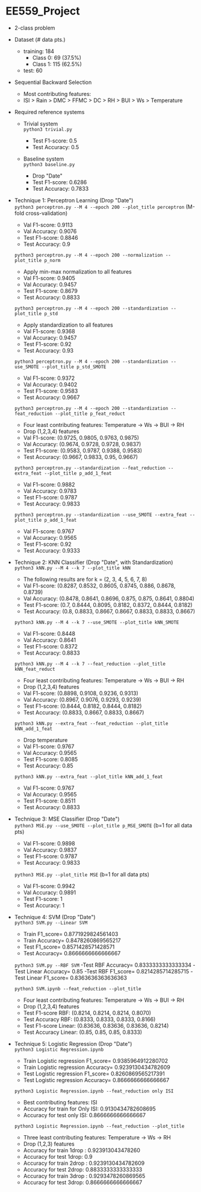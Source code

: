 # EE559_Project
- 2-class problem

- Dataset (# data pts.)
    - training: 184
        - Class 0: 69 (37.5%)
        - Class 1: 115 (62.5%)
    - test: 60

- Sequential Backward Selection
    - Most contributing features:
    - ISI > Rain > DMC > FFMC > DC > RH > BUI > Ws > Temperature

- Required reference systems
    - Trivial system \
        `python3 trivial.py`
        - Test F1-score: 0.5
        - Test Accuracy: 0.5 
    
    - Baseline system \
        `python3 baseline.py`
        - Drop "Date"
        - Test F1-score: 0.6286
        - Test Accuracy: 0.7833

- Technique 1: Perceptron Learning (Drop "Date")\
    `python3 perceptron.py --M 4 --epoch 200 --plot_title perceptron` (M-fold cross-validation)
    - Val F1-score: 0.9113
    - Val Accuracy: 0.9076
    - Test F1-score: 0.8846
    - Test Accuracy: 0.9 

    `python3 perceptron.py --M 4 --epoch 200 --normalization --plot_title p_norm` 
    - Apply min-max normalization to all features
    - Val F1-score: 0.9405
    - Val Accuracy: 0.9457
    - Test F1-score: 0.8679
    - Test Accuracy: 0.8833 

    `python3 perceptron.py --M 4 --epoch 200 --standardization --plot_title p_std` 
    - Apply standardization to all features
    - Val F1-score: 0.9368
    - Val Accuracy: 0.9457
    - Test F1-score: 0.92
    - Test Accuracy: 0.93 

    `python3 perceptron.py --M 4 --epoch 200 --standardization --use_SMOTE --plot_title p_std_SMOTE` 
    - Val F1-score: 0.9372
    - Val Accuracy: 0.9402
    - Test F1-score: 0.9583
    - Test Accuracy: 0.9667

    `python3 perceptron.py --M 4 --epoch 200 --standardization --feat_reduction --plot_title p_feat_reduct` 
    - Four least contributing features: Temperature -> Ws -> BUI -> RH
    - Drop (1,2,3,4) features
    - Val F1-score: (0.9725, 0.9805, 0.9763, 0.9875)
    - Val Accuracy: (0.9674, 0.9728, 0.9728, 0.9837)
    - Test F1-score: (0.9583, 0.9787, 0.9388, 0.9583)
    - Test Accuracy: (0.9667, 0.9833, 0.95, 0.9667)

    `python3 perceptron.py --standardization --feat_reduction --extra_feat --plot_title p_add_1_feat` 
    - Val F1-score: 0.9882
    - Val Accuracy: 0.9783
    - Test F1-score: 0.9787
    - Test Accuracy: 0.9833

    `python3 perceptron.py --standardization --use_SMOTE --extra_feat --plot_title p_add_1_feat` 
    - Val F1-score: 0.9767
    - Val Accuracy: 0.9565
    - Test F1-score: 0.92
    - Test Accuracy: 0.9333

- Technique 2: KNN Classifier (Drop "Date", with Standardization)\
    `python3 kNN.py --M 4 --k 7 --plot_title kNN`
    - The following results are for k = (2, 3, 4, 5, 6, 7, 8)
    - Val F1-score: (0.8287, 0.8532, 0.8605, 0.8745, 0.886, 0.8678, 0.8739)
    - Val Accuracy: (0.8478, 0.8641, 0.8696, 0.875, 0.875, 0.8641, 0.8804)
    - Test F1-score: (0.7, 0.8444, 0.8095, 0.8182, 0.8372, 0.8444, 0.8182)
    - Test Accuracy: (0.8, 0.8833, 0.8667, 0.8667, 0.8833, 0.8833, 0.8667)

    `python3 kNN.py --M 4 --k 7 --use_SMOTE --plot_title kNN_SMOTE`
    - Val F1-score: 0.8448
    - Val Accuracy: 0.8641
    - Test F1-score: 0.8372
    - Test Accuracy: 0.8833

    `python3 kNN.py --M 4 --k 7 --feat_reduction --plot_title kNN_feat_reduct`
    - Four least contributing features: Temperature -> Ws -> BUI -> RH
    - Drop (1,2,3,4) features
    - Val F1-score: (0.8898, 0.9108, 0.9236, 0.9313)
    - Val Accuracy: (0.8967, 0.9076, 0.9293, 0.9239)
    - Test F1-score: (0.8444, 0.8182, 0.8444, 0.8182)
    - Test Accuracy: (0.8833, 0.8667, 0.8833, 0.8667)

    `python3 kNN.py --extra_feat --feat_reduction --plot_title kNN_add_1_feat` 
    - Drop temperature
    - Val F1-score: 0.9767
    - Val Accuracy: 0.9565
    - Test F1-score: 0.8085
    - Test Accuracy: 0.85
    
    `python3 kNN.py --extra_feat --plot_title kNN_add_1_feat` 
    - Val F1-score: 0.9767
    - Val Accuracy: 0.9565
    - Test F1-score: 0.8511
    - Test Accuracy: 0.8833

- Technique 3: MSE Classifier (Drop "Date")\
    `python3 MSE.py --use_SMOTE --plot_title p_MSE_SMOTE` (b=1 for all data pts)
    - Val F1-score: 0.9898
    - Val Accuracy: 0.9837
    - Test F1-score: 0.9787
    - Test Accuracy: 0.9833

    `python3 MSE.py --plot_title MSE` (b=1 for all data pts)
    - Val F1-score: 0.9942
    - Val Accuracy: 0.9891
    - Test F1-score: 1
    - Test Accuracy: 1

- Technique 4: SVM (Drop "Date")\
    `python3 SVM.py --Linear SVM`
    - Train F1_score= 0.8771929824561403 
    - Train Accuracy= 0.8478260869565217
    - Test F1_score= 0.8571428571428571 
    - Test Accuracy= 0.8666666666666667

    `python3 SVM.py --RBF SVM` 
    -Test RBF Accuracy= 0.8333333333333334 
    -Test Linear Accuracy= 0.85
    -Test RBF F1_score= 0.8214285714285715
    -Test Linear F1_score= 0.8363636363636363

    `python3 SVM.ipynb --feat_reduction --plot_title `
    - Four least contributing features: Temperature -> Ws -> BUI -> RH
    - Drop (1,2,3,4) features
    - Test F1-score RBF: (0.8214, 0.8214, 0.8214, 0.8070)
    - Test Accuracy RBF: (0.8333, 0.8333, 0.8333, 0.8166)
    - Test F1-score Linear: (0.83636, 0.83636, 0.83636, 0.8214)
    - Test Accuracy Linear: (0.85, 0.85, 0.85, 0.8333)

- Technique 5: Logistic Regression (Drop "Date")\
    `python3 Logistic Regression.ipynb`
    - Train Logistic regression F1_score= 0.9385964912280702 
    - Train Logistic regression Accuracy= 0.9239130434782609
    - Test Logistic regression F1_score= 0.8260869565217391 
    - Test Logistic regression Accuracy= 0.8666666666666667

    `python3 Logistic Regression.ipynb --feat_reduction only ISI `
    - Best contributing features: ISI
    - Accuracy for train for Only ISI: 0.9130434782608695
    - Accuracy for test only ISI: 0.8666666666666667

    `python3 Logistic Regression.ipynb --feat_reduction --plot_title `
    - Three least contributing features: Temperature -> Ws -> RH
    - Drop (1,2,3) features
    - Accuracy for train 1drop : 0.923913043478260
    - Accuracy for test 1drop: 0.9
    - Accuracy for train 2drop : 0.9239130434782609
    - Accuracy for test 2drop: 0.8833333333333333
    - Accuracy for train 3drop : 0.9293478260869565
    - Accuracy for test 3drop: 0.8666666666666667